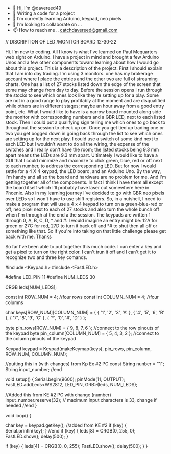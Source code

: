 - 👋 Hi, I’m @davereed49
- 👀 Writing a code for a project
- 🌱 I’m currently learning Arduino, keypad, neo pixels
- 💞️ I’m looking to collaborate on ...
- 📫 How to reach me .. catchdavereed@gmail.com

<!---
davereed49/davereed49 is a ✨ special ✨ repository because its `README.md` (this file) appears on your GitHub profile.
You can click the Preview link to take a look at your changes.
--->
//                           DISCRIPTION OF LED /MONITOR BOARD                           12-30-22

Hi. I'm new to coding. All I know is what I've learned on Paul Mcquarters web sight on Arduino. I have a project in mind and brought a few Arduino Unos and a few other components toward learning about how I would go about this project.
This is a description of the project. First I should explain that I am into day trading. I'm using 3 monitors. one has my brokerage account where I place the entries and the other two are full of streaming charts. One has a list of 27 stocks listed down the edge of the screen that some may change from day to day. Before the session opens I run through the stocks to see which ones look like they're setting up for a play. Some are not in a good range to play profitably at the moment and are disqualified while others are in different stages; maybe an hour away from a good entry point, etc. 
What I would like to have is a narrow board mounted along side the monitor with corresponding numbers and a GBR LED, next to each listed stock. Then I could put a qualifying sign telling me which ones to go back to throughout the session to check up on. Once you get tied up trading one or two you get bogged down in going back through the list to see which ones are setting up for the next play.
I could use a switch of some kind next to each LED but I wouldn't want to do all the wiring, the expense of the switches and I really don't have the room; the ljsted stocks being 9.3 mm apart means the LEDs are 9.3 mm apart. 
Ultimately I would like to have a GUI that I could minimize and maximize to click green, blue, red or off next to each number, to address the corresponding LED.
But for now I would settle for a 4 X 4 keypad, the LED board, and an Arduino Uno. By the way, I'm handy and all so the board and hardware are no problem for me. And I'm getting together all of the components. In fact I think I have them all except the board itself which I'll probably have laser cut somewhere here in Phoenix. Also in my learning journey I've decided to go with GBR neo pixels over LEDs so I won't  have to use shift registers.
So, in a nutshell, I need to make a program that will use a 4 x 4 keypad to turn on a green-blue-red or off, neo pixel next to each of 27 stocks and also turn the whole bunch off when I'm through at the end a the session.
The keypads are written 1 through 0, A, B, C, D, * and #.   I would imagine an entry might be: 12A for green or 27C for red, 27D to turn it back off and *# to shut then all off or something like that.
So if you're into taking on that little challenge please get back with me.   Thanks

So far I've been able to put together this much code. I can enter a key and get a pixel to turn on the right color. I can't trun it off and I can't get it to recognize two and three key comands.

#include <Keypad.h>
#include <FastLED.h>

#define LED_PIN 11
#define NUM_LEDS 30

CRGB leds[NUM_LEDS];



const int ROW_NUM = 4;     //four rows
const int COLUMN_NUM = 4;  //four columns

char keys[ROW_NUM][COLUMN_NUM] = {
  { '1', '2', '3', 'A' },
  { '4', '5', '6', 'B' },
  { '7', '8', '9', 'C' },
  { '*', '0', '#', 'D' }
};

byte pin_rows[ROW_NUM] = { 9, 8, 7, 6 };       //connect to the row pinouts of the keypad
byte pin_column[COLUMN_NUM] = { 5, 4, 3, 2 };  //connect to the column pinouts of the keypad

Keypad keypad = Keypad(makeKeymap(keys), pin_rows, pin_column, ROW_NUM, COLUMN_NUM);

//putting this in (with changes) from Kp Ex #2 PC
const String nunber = "1";
String input_number;
//end

void setup() {
  Serial.begin(9600);
  pinMode(11, OUTPUT);
  FastLED.addLeds<WS2812, LED_PIN, GRB>(leds, NUM_LEDS);

  //Added this from KE #2 PC with change (number)
  input_number.reserve(32);  // maximum input characters is 33, change if needed
                             //end
}

void loop() {


  char key = keypad.getKey();
  //added from KE #2
  if (key) {
    Serial.println(key);
  }
  //end
  if (key) {
    leds[8] = CRGB(0, 255, 0);
    FastLED.show();
    delay(500);
  }

  if (key) {
    leds[4] = CRGB(0, 0, 255);
    FastLED.show();
    delay(500);
  }
}

